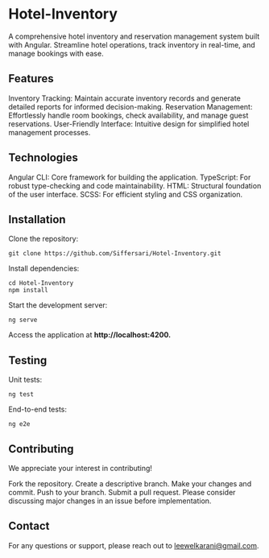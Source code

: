 # Hotel-Inventory

A comprehensive hotel inventory and reservation management system built with Angular. Streamline hotel operations, track inventory in real-time, and manage bookings with ease.

## Features

Inventory Tracking: Maintain accurate inventory records and generate detailed reports for informed decision-making.
Reservation Management: Effortlessly handle room bookings, check availability, and manage guest reservations.
User-Friendly Interface: Intuitive design for simplified hotel management processes.
## Technologies

Angular CLI: Core framework for building the application.
TypeScript: For robust type-checking and code maintainability.
HTML: Structural foundation of the user interface.
SCSS: For efficient styling and CSS organization.
## Installation

Clone the repository:

```
git clone https://github.com/Siffersari/Hotel-Inventory.git
```

Install dependencies:

```
cd Hotel-Inventory
npm install
```

Start the development server:
```
ng serve
```
Access the application at **http://localhost:4200.**

## Testing

Unit tests:
```
ng test 
```
End-to-end tests:
```
ng e2e
```

## Contributing

We appreciate your interest in contributing!

Fork the repository.
Create a descriptive branch.
Make your changes and commit.
Push to your branch.
Submit a pull request.
Please consider discussing major changes in an issue before implementation.

## Contact

For any questions or support, please reach out to leewelkarani@gmail.com.
